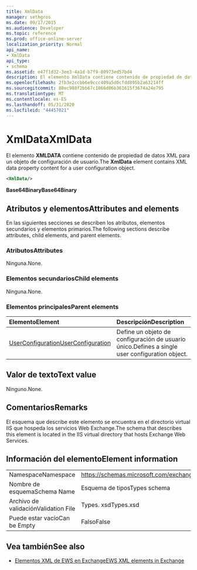 ```yaml
---
title: XmlData
manager: sethgros
ms.date: 09/17/2015
ms.audience: Developer
ms.topic: reference
ms.prod: office-online-server
localization_priority: Normal
api_name:
- XmlData
api_type:
- schema
ms.assetid: e47f1d32-3ee3-4a1d-b7f9-80973ed57bd4
description: El elemento XmlData contiene contenido de propiedad de datos XML para un objeto de configuración de usuario.
ms.openlocfilehash: 2fb3e2ccbb6e9ccc409a5d0cfdd895b2a63214ff
ms.sourcegitcommit: 88ec988f2bb67c1866d06b361615f3674a24e795
ms.translationtype: MT
ms.contentlocale: es-ES
ms.lasthandoff: 05/31/2020
ms.locfileid: "44457021"
---
```

# <a name="xmldata"></a><span data-ttu-id="c180a-103">XmlData</span><span class="sxs-lookup"><span data-stu-id="c180a-103">XmlData</span></span>

<span data-ttu-id="c180a-104">El elemento **XMLDATA** contiene contenido de propiedad de datos XML para un objeto de configuración de usuario.</span><span class="sxs-lookup"><span data-stu-id="c180a-104">The **XmlData** element contains XML data property content for a user configuration object.</span></span> 
  
```XML
<XmlData/>
```

<span data-ttu-id="c180a-105">**Base64Binary**</span><span class="sxs-lookup"><span data-stu-id="c180a-105">**Base64Binary**</span></span>

## <a name="attributes-and-elements"></a><span data-ttu-id="c180a-106">Atributos y elementos</span><span class="sxs-lookup"><span data-stu-id="c180a-106">Attributes and elements</span></span>

<span data-ttu-id="c180a-107">En las siguientes secciones se describen los atributos, elementos secundarios y elementos primarios.</span><span class="sxs-lookup"><span data-stu-id="c180a-107">The following sections describe attributes, child elements, and parent elements.</span></span>
  
### <a name="attributes"></a><span data-ttu-id="c180a-108">Atributos</span><span class="sxs-lookup"><span data-stu-id="c180a-108">Attributes</span></span>

<span data-ttu-id="c180a-109">Ninguna.</span><span class="sxs-lookup"><span data-stu-id="c180a-109">None.</span></span>
  
### <a name="child-elements"></a><span data-ttu-id="c180a-110">Elementos secundarios</span><span class="sxs-lookup"><span data-stu-id="c180a-110">Child elements</span></span>

<span data-ttu-id="c180a-111">Ninguna.</span><span class="sxs-lookup"><span data-stu-id="c180a-111">None.</span></span>
  
### <a name="parent-elements"></a><span data-ttu-id="c180a-112">Elementos principales</span><span class="sxs-lookup"><span data-stu-id="c180a-112">Parent elements</span></span>

|<span data-ttu-id="c180a-113">**Elemento**</span><span class="sxs-lookup"><span data-stu-id="c180a-113">**Element**</span></span>|<span data-ttu-id="c180a-114">**Descripción**</span><span class="sxs-lookup"><span data-stu-id="c180a-114">**Description**</span></span>|
|:-----|:-----|
|[<span data-ttu-id="c180a-115">UserConfiguration</span><span class="sxs-lookup"><span data-stu-id="c180a-115">UserConfiguration</span></span>](userconfiguration.md) <br/> |<span data-ttu-id="c180a-116">Define un objeto de configuración de usuario único.</span><span class="sxs-lookup"><span data-stu-id="c180a-116">Defines a single user configuration object.</span></span>  <br/> |
   
## <a name="text-value"></a><span data-ttu-id="c180a-117">Valor de texto</span><span class="sxs-lookup"><span data-stu-id="c180a-117">Text value</span></span>

<span data-ttu-id="c180a-118">Ninguno.</span><span class="sxs-lookup"><span data-stu-id="c180a-118">None.</span></span>
  
## <a name="remarks"></a><span data-ttu-id="c180a-119">Comentarios</span><span class="sxs-lookup"><span data-stu-id="c180a-119">Remarks</span></span>

<span data-ttu-id="c180a-120">El esquema que describe este elemento se encuentra en el directorio virtual IIS que hospeda los servicios Web Exchange.</span><span class="sxs-lookup"><span data-stu-id="c180a-120">The schema that describes this element is located in the IIS virtual directory that hosts Exchange Web Services.</span></span>
  
## <a name="element-information"></a><span data-ttu-id="c180a-121">Información del elemento</span><span class="sxs-lookup"><span data-stu-id="c180a-121">Element information</span></span>

|||
|:-----|:-----|
|<span data-ttu-id="c180a-122">Namespace</span><span class="sxs-lookup"><span data-stu-id="c180a-122">Namespace</span></span>  <br/> |https://schemas.microsoft.com/exchange/services/2006/types  <br/> |
|<span data-ttu-id="c180a-123">Nombre de esquema</span><span class="sxs-lookup"><span data-stu-id="c180a-123">Schema Name</span></span>  <br/> |<span data-ttu-id="c180a-124">Esquema de tipos</span><span class="sxs-lookup"><span data-stu-id="c180a-124">Types schema</span></span>  <br/> |
|<span data-ttu-id="c180a-125">Archivo de validación</span><span class="sxs-lookup"><span data-stu-id="c180a-125">Validation File</span></span>  <br/> |<span data-ttu-id="c180a-126">Types. xsd</span><span class="sxs-lookup"><span data-stu-id="c180a-126">Types.xsd</span></span>  <br/> |
|<span data-ttu-id="c180a-127">Puede estar vacío</span><span class="sxs-lookup"><span data-stu-id="c180a-127">Can be Empty</span></span>  <br/> |<span data-ttu-id="c180a-128">Falso</span><span class="sxs-lookup"><span data-stu-id="c180a-128">False</span></span>  <br/> |
   
## <a name="see-also"></a><span data-ttu-id="c180a-129">Vea también</span><span class="sxs-lookup"><span data-stu-id="c180a-129">See also</span></span>

- [<span data-ttu-id="c180a-130">Elementos XML de EWS en Exchange</span><span class="sxs-lookup"><span data-stu-id="c180a-130">EWS XML elements in Exchange</span></span>](ews-xml-elements-in-exchange.md)

